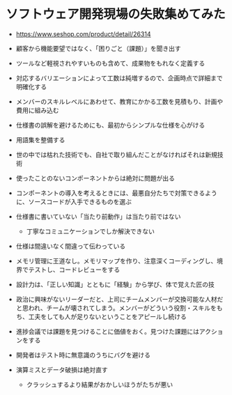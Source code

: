 # ソフトウェア開発現場の失敗集めてみた

- https://www.seshop.com/product/detail/26314

- 顧客から機能要望ではなく、「困りごと（課題）」を聞き出す
- ツールなど軽視されやすいものも含めて、成果物をもれなく定義する
- 対応するバリエーションによって工数は純増するので、企画時点で詳細まで明確化する
- メンバーのスキルレベルにあわせて、教育にかかる工数を見積もり、計画や費用に組み込む
- 仕様書の誤解を避けるためにも、最初からシンプルな仕様を心がける
- 用語集を整備する
- 世の中では枯れた技術でも、自社で取り組んだことがなければそれは新規技術
- 使ったことのないコンポーネントからは絶対に問題が出る
- コンポーネントの導入を考えるときには、最悪自分たちで対策できるように、ソースコードが入手できるものを選ぶ
- 仕様書に書いていない「当たり前動作」は当たり前ではない
  - 丁寧なコミュニケーションでしか解決できない
- 仕様は間違いなく間違って伝わっている
- メモリ管理に王道なし。メモリマップを作り、注意深くコーディングし、境界でテストし、コードレビューをする
- 設計力は、「正しい知識」とともに「経験」から学び、体で覚えた匠の技
- 政治に興味がないリーダーだと、上司にチームメンバーが交換可能な人材だと思われ、チームが壊されてしまう。メンバーがどういう役割・スキルをもち、工夫をしても人が足りないということをアピールし続ける
- 進捗会議では課題を見つけることに価値をおく。見つけた課題にはアクションをする
- 開発者はテスト時に無意識のうちにバグを避ける
- 演算ミスとデータ破損は絶対直す
  - クラッシュするより結果がおかしいほうがたちが悪い
